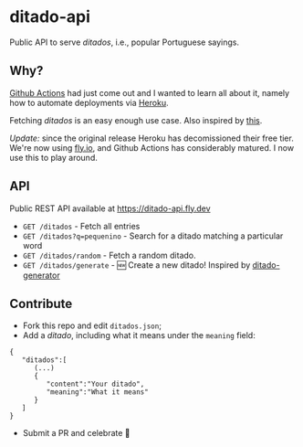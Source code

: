 # ditado-api
Public API to serve _ditados_, i.e., popular Portuguese sayings.

## Why?

[Github Actions](https://docs.github.com/en/free-pro-team@latest/actions/learn-github-actions/introduction-to-github-actions) had just come out and I wanted to learn all about it, namely how to automate deployments via [Heroku](https://heroku.com).

Fetching _ditados_ is an easy enough use case. Also inspired by [this](https://github.com/msramalho/json-tv-quotes).

*Update:* since the original release Heroku has decomissioned their free tier. We're now using [fly.io](https://fly.io), and Github Actions has considerably matured. I now use this to play around.

## API

Public REST API available at https://ditado-api.fly.dev

- `GET /ditados` - Fetch all entries
- `GET /ditados?q=pequenino` - Search for a ditado matching a particular word
- `GET /ditados/random` - Fetch a random ditado.
- `GET /ditados/generate` - 🆕 Create a new ditado! Inspired by [ditado-generator](https://github.com/henriquetguedes/DITADOgenerator)

## Contribute

- Fork this repo and edit `ditados.json`;
- Add a _ditado_, including what it means under the `meaning` field:
```
{
   "ditados":[
      (...)
      {
         "content":"Your ditado",
         "meaning":"What it means"
      }
   ]
}
```
- Submit a PR and celebrate 🎉 





